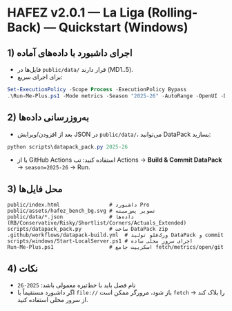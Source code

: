 # HAFEZ v2.0.1 — La Liga (Rolling-Back) — Quickstart (Windows)

## 1) اجرای داشبورد با داده‌های آماده
- فایل‌ها در `public/data/` قرار دارند (MD1..5).
- برای اجرای سریع:
```powershell
Set-ExecutionPolicy -Scope Process -ExecutionPolicy Bypass
.\Run-Me-Plus.ps1 -Mode metrics -Season "2025-26" -AutoRange -OpenUI -DashboardPath "public\index.html" -OpenServer
```

## 2) به‌روزرسانی داده‌ها
- بعد از افزودن/ویرایش JSON در `public/data/`، می‌توانید DataPack بسازید:
```powershell
python scripts\datapack_pack.py 2025-26
```
- یا از GitHub Actions استفاده کنید: تب Actions → **Build & Commit DataPack** → `season=2025-26` → Run.

## 3) محل فایل‌ها
```
public/index.html                # داشبورد Pro
public/assets/hafez_bench_bg.svg # تصویر پس‌زمینه
public/data/*.json               # داده‌ها (RB/Conservative/Risky/Shortlist/Corners/Actuals_Extended)
scripts/datapack_pack.py         # ساخت DataPack zip
.github/workflows/datapack-build.yml  # ورک‌فلو تولید DataPack و commit
scripts/windows/Start-LocalServer.ps1 # اجرای سرور محلی ساده
Run-Me-Plus.ps1                  # اسکریپت جامع fetch/metrics/open/git
```

## 4) نکات
- نام فصل باید با خط‌تیره معمولی باشد: `2025-26`
- اگر داشبورد مستقیماً با `file://` باز شود، مرورگر ممکن است `fetch` را بلاک کند → از سرور محلی استفاده کنید.

